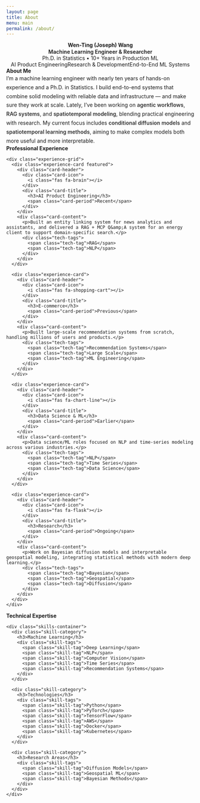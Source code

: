 ```yaml
---
layout: page
title: About
menu: main
permalink: /about/
---
```


<div class="about-page">
  <!-- Hero Section -->
  <section class="about-hero">
    <div class="hero-content">
      <div class="profile-section">
        <div class="profile-info">
          <h1 class="profile-name">Wen-Ting (Joseph) Wang</h1>
          <p class="profile-title">Machine Learning Engineer & Researcher</p>
          <p class="profile-subtitle">Ph.D. in Statistics • 10+ Years in Production ML</p>
          <div class="profile-highlights">
            <span class="highlight-tag">AI Product Engineering</span>
            <span class="highlight-tag">Research & Development</span>
            <span class="highlight-tag">End-to-End ML Systems</span>
          </div>
        </div>
      </div>
    </div>
  </section>

  <!-- About Me Section -->
  <section class="about-section">
    <div class="section-header">
      <h2 class="section-title">
        <i class="fas fa-user-circle"></i>
        About Me
      </h2>
    </div>
    <div class="content-card">
      <div class="intro-text">
        <p class="intro-paragraph">
I’m a machine learning engineer with nearly ten years of hands-on experience and a Ph.D. in Statistics. I build end-to-end systems that combine solid modeling with reliable data and infrastructure — and make sure they work at scale. Lately, I’ve been working on <span class="kw">agentic workflows</span>, <span class="kw">RAG systems</span>, and <span class="kw">spatiotemporal modeling</span>, blending practical engineering with research. My current focus includes <span class="kw">conditional diffusion models</span> and <span class="kw">spatiotemporal learning methods</span>, aiming to make complex models both more useful and more interpretable.
        </p>
      </div>
    </div>
  </section>

  <!-- Experience Section -->
  <section class="about-section">
    <div class="section-header">
      <h2 class="section-title">
        <i class="fas fa-briefcase"></i>
        Professional Experience
      </h2>
    </div>
    
    <div class="experience-grid">
      <div class="experience-card featured">
        <div class="card-header">
          <div class="card-icon">
            <i class="fas fa-brain"></i>
          </div>
          <div class="card-title">
            <h3>AI Product Engineering</h3>
            <span class="card-period">Recent</span>
          </div>
        </div>
        <div class="card-content">
          <p>Built an entity linking system for news analytics and assistants, and delivered a RAG + MCP Q&amp;A system for an energy client to support domain-specific search.</p>
          <div class="tech-tags">
            <span class="tech-tag">RAG</span>
            <span class="tech-tag">NLP</span>
          </div>
        </div>
      </div>

      <div class="experience-card">
        <div class="card-header">
          <div class="card-icon">
            <i class="fas fa-shopping-cart"></i>
          </div>
          <div class="card-title">
            <h3>E-commerce</h3>
            <span class="card-period">Previous</span>
          </div>
        </div>
        <div class="card-content">
          <p>Built large-scale recommendation systems from scratch, handling millions of users and products.</p>
          <div class="tech-tags">
            <span class="tech-tag">Recommendation Systems</span>
            <span class="tech-tag">Large Scale</span>
            <span class="tech-tag">ML Engineering</span>
          </div>
        </div>
      </div>

      <div class="experience-card">
        <div class="card-header">
          <div class="card-icon">
            <i class="fas fa-chart-line"></i>
          </div>
          <div class="card-title">
            <h3>Data Science & ML</h3>
            <span class="card-period">Earlier</span>
          </div>
        </div>
        <div class="card-content">
          <p>Data science/ML roles focused on NLP and time-series modeling across various industries.</p>
          <div class="tech-tags">
            <span class="tech-tag">NLP</span>
            <span class="tech-tag">Time Series</span>
            <span class="tech-tag">Data Science</span>
          </div>
        </div>
      </div>

      <div class="experience-card">
        <div class="card-header">
          <div class="card-icon">
            <i class="fas fa-flask"></i>
          </div>
          <div class="card-title">
            <h3>Research</h3>
            <span class="card-period">Ongoing</span>
          </div>
        </div>
        <div class="card-content">
          <p>Work on Bayesian diffusion models and interpretable geospatial modeling, integrating statistical methods with modern deep learning.</p>
          <div class="tech-tags">
            <span class="tech-tag">Bayesian</span>
            <span class="tech-tag">Geospatial</span>
            <span class="tech-tag">Diffusion</span>
          </div>
        </div>
      </div>
    </div>
  </section>

  <!-- Skills Section -->
  <section class="about-section">
    <div class="section-header">
      <h2 class="section-title">
        <i class="fas fa-tools"></i>
        Technical Expertise
      </h2>
    </div>
    
    <div class="skills-container">
      <div class="skill-category">
        <h3>Machine Learning</h3>
        <div class="skill-tags">
          <span class="skill-tag">Deep Learning</span>
          <span class="skill-tag">NLP</span>
          <span class="skill-tag">Computer Vision</span>
          <span class="skill-tag">Time Series</span>
          <span class="skill-tag">Recommendation Systems</span>
        </div>
      </div>
      
      <div class="skill-category">
        <h3>Technologies</h3>
        <div class="skill-tags">
          <span class="skill-tag">Python</span>
          <span class="skill-tag">PyTorch</span>
          <span class="skill-tag">TensorFlow</span>
          <span class="skill-tag">AWS</span>
          <span class="skill-tag">Docker</span>
          <span class="skill-tag">Kubernetes</span>
        </div>
      </div>
      
      <div class="skill-category">
        <h3>Research Areas</h3>
        <div class="skill-tags">
          <span class="skill-tag">Diffusion Models</span>
          <span class="skill-tag">Geospatial ML</span>
          <span class="skill-tag">Bayesian Methods</span>
        </div>
      </div>
    </div>
  </section>
</div>

<style>
.about-page {
  max-width: 1000px;
  margin: 0 auto;
  padding: 0 var(--spacing-md);
}

/* Hide the layout's default page title on this page (fixes low-contrast "About" in dark mode) */
h1.page-title:has(+ .about-page),
h1.post-title:has(+ .about-page) {
  display: none;
}
/* Fallback for browsers without :has() — scope to this page only by reducing space and dimming */
@supports not (selector(:has(*))) {
  h1.page-title, h1.post-title {
    color: var(--text-secondary);
    opacity: .6;
  }
}

/* Hero Section */
.about-hero {
  background: linear-gradient(135deg, var(--bg-secondary) 0%, var(--bg-tertiary) 100%);
  border-radius: var(--border-radius-xl);
  padding: var(--spacing-1xl);
  margin-bottom: var(--spacing-3xl);
  text-align: center;
}

.profile-section {
  display: flex;
  align-items: center;
  justify-content: center;
  text-align: center;
}

.profile-info {
  text-align: center;
  max-width: 800px;
}

.profile-name {
  font-size: var(--font-size-1xl);
  font-weight: 700;
  color: var(--text-primary);
  margin: 0 0 var(--spacing-sm) 0;
  line-height: 1.2;
}

.profile-title {
  font-size: var(--font-size-lg);
  color: var(--accent-primary);
  font-weight: 600;
  margin: 0 0 var(--spacing-xs) 0;
}

.profile-subtitle {
  font-size: var(--font-size-base);
  color: var(--text-secondary);
  margin: 0 0 var(--spacing-lg) 0;
}

.profile-highlights {
  display: flex;
  justify-content: center;
  flex-wrap: wrap;
  gap: var(--spacing-md);
  margin-top: var(--spacing-lg);
}

.highlight-tag {
  background: transparent;
  color: var(--text-secondary);
  padding: 0;
  border-radius: 0;
  font-size: var(--font-size-sm);
  font-weight: 400;
}

.highlight-tag:hover {
  text-decoration: underline;
}

/* Section Styles */
.about-section {
  margin-bottom: var(--spacing-3xl);
}

.section-header {
  margin-bottom: var(--spacing-xl);
}

.section-title {
  font-size: var(--font-size-xl);
  font-weight: 700;
  color: var(--text-primary);
  margin: 0;
  display: flex;
  align-items: center;
  gap: var(--spacing-md);
}

.section-title i {
  color: var(--accent-primary);
  font-size: var(--font-size-lg);
}

/* Content Card */
.content-card {
  background: var(--bg-primary);
  border: 1px solid var(--border-color);
  border-radius: var(--border-radius-lg);
  padding: var(--spacing-2xl);
  box-shadow: var(--shadow);
}

.intro-text {
  font-size: var(--font-size-sm);
  line-height: 1.7;
  color: var(--text-primary);
  margin: 0;
  font-weight: 400;
}

.intro-paragraph {
  margin: 0 0 var(--spacing-lg) 0;
  font-size: var(--font-size-sm);
  line-height: 1.7;
  color: var(--text-primary);
}

.intro-paragraph:last-child {
  margin-bottom: 0;
}

/* Inline keyword accent (avoid .highlight to not clash with Jekyll/Rouge) */
.kw {
  font-weight: 600;
  color: color-mix(in oklab, var(--text-primary) 88%, var(--accent-primary) 12%);
}
@supports not (color-mix(in oklab, black 10%, white)) {
  .kw {
    color: var(--accent-primary);
    opacity: .9;
  }
}

/* Experience Grid */
.experience-grid {
  display: grid;
  grid-template-columns: repeat(auto-fit, minmax(350px, 1fr));
  gap: var(--spacing-xl);
}

.experience-card {
  background: var(--bg-primary);
  border: 1px solid var(--border-color);
  border-radius: var(--border-radius-lg);
  padding: var(--spacing-xl);
  box-shadow: var(--shadow);
  transition: all var(--transition-base);
  position: relative;
  overflow: hidden;
}

.experience-card:hover {
  transform: translateY(-4px);
  box-shadow: var(--shadow-lg);
  border-color: var(--accent-primary);
}

.experience-card.featured {
  border-color: var(--accent-primary);
  background: linear-gradient(135deg, var(--bg-primary) 0%, rgba(13, 110, 253, 0.02) 100%);
}

.experience-card.featured::before {
  content: '';
  position: absolute;
  top: 0;
  left: 0;
  right: 0;
  height: 4px;
  background: linear-gradient(90deg, var(--accent-primary), var(--accent-secondary));
}

.card-header {
  display: flex;
  align-items: flex-start;
  gap: var(--spacing-md);
  margin-bottom: var(--spacing-md);
}

.card-icon {
  width: 50px;
  height: 50px;
  background: linear-gradient(135deg, var(--accent-primary), var(--accent-secondary));
  border-radius: var(--border-radius);
  display: flex;
  align-items: center;
  justify-content: center;
  color: white;
  font-size: var(--font-size-lg);
  flex-shrink: 0;
}

.card-title h3 {
  font-size: var(--font-size-lg);
  font-weight: 700;
  color: var(--text-primary);
  margin: 0 0 var(--spacing-xs) 0;
}

.card-period {
  font-size: var(--font-size-sm);
  color: var(--text-secondary);
  background: var(--bg-secondary);
  padding: var(--spacing-xs) var(--spacing-sm);
  border-radius: var(--border-radius);
  font-weight: 500;
}

.card-content p {
  color: var(--text-primary);
  font-size: var(--font-size-sm);
  line-height: 1.6;
  margin: 0 0 var(--spacing-md) 0;
}

.tech-tags {
  display: flex;
  flex-wrap: wrap;
  gap: var(--spacing-xs);
}

.tech-tag {
  background: transparent;
  color: var(--text-secondary);
  padding: 0;
  border-radius: 0;
  font-size: var(--font-size-sm);
  font-weight: 400;
  border: none;
}

/* Skills Container */
.skills-container {
  display: grid;
  grid-template-columns: repeat(auto-fit, minmax(300px, 1fr));
  gap: var(--spacing-xl);
}

.skill-category h3 {
  font-size: var(--font-size-lg);
  font-weight: 600;
  color: var(--text-primary);
  margin: 0 0 var(--spacing-md) 0;
}

.skill-tags {
  display: flex;
  flex-wrap: wrap;
  gap: var(--spacing-sm);
}

.skill-tag {
  background: transparent;
  color: var(--text-secondary);
  padding: 0;
  border-radius: 0;
  font-size: var(--font-size-sm);
  font-weight: 400;
  border: none;
}

.skill-tag:hover {
  text-decoration: underline;
}

/* Responsive Design */
@media (max-width: 768px) {
  .profile-section {
    flex-direction: column;
    text-align: center;
  }
  
  .profile-info {
    text-align: center;
  }
  
  .experience-grid,
  .skills-container {
    grid-template-columns: 1fr;
  }
  
  .skills-container {
    grid-template-columns: 1fr;
  }
  
  .profile-name {
    font-size: var(--font-size-3xl);
  }
  
  .section-title {
    font-size: var(--font-size-2xl);
  }
}
</style>
